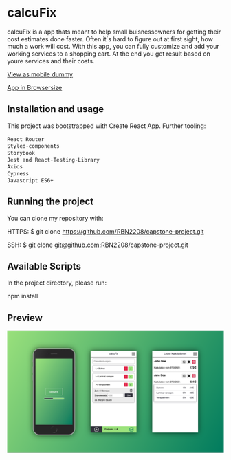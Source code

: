 # calcuFix

calcuFix is a app thats meant to help small buisnessowners for getting their cost estimates done faster.
Often it´s hard to figure out at first sight, how much a work will cost. With this app, you can fully customize and add your working services to a shopping cart. At the end you get result based on youre services and their costs.

[View as mobile dummy](https://display-app-frame.vercel.app/)

[App in Browsersize](https://capstone-project-zeta.vercel.app/)

## Installation and usage

This project was bootstrapped with Create React App. Further tooling:

    React Router
    Styled-components
    Storybook
    Jest and React-Testing-Library
    Axios
    Cypress
    Javascript ES6+

## Running the project

You can clone my repository with:

HTTPS:
$ git clone https://github.com/RBN2208/capstone-project.git

SSH:
$ git clone git@github.com:RBN2208/capstone-project.git

## Available Scripts

In the project directory, please run:

npm install

## Preview

![Preview](./public/Apppreview.png)
